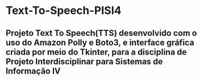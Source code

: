 # Text-To-Speech-PISI4

## Projeto Text To Speech(TTS) desenvolvido com o uso do Amazon Polly e Boto3, e interface gráfica criada por meio do Tkinter, para a disciplina de Projeto Interdisciplinar para Sistemas de Informação IV
